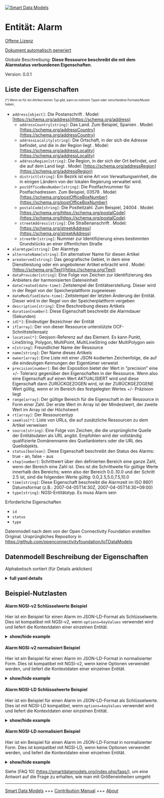 <!-- 10-Header -->    
[![Smart Data Models](https://smartdatamodels.org/wp-content/uploads/2022/01/SmartDataModels_logo.png "Logo")](https://smartdatamodels.org)    
Entität: Alarm    
==============<!-- /10-Header -->    
<!-- 15-License -->    
[Offene Lizenz](https://github.com/smart-data-models//dataModel.OCF/blob/master/Alarm/LICENSE.md)    
[Dokument automatisch generiert](https://docs.google.com/presentation/d/e/2PACX-1vTs-Ng5dIAwkg91oTTUdt8ua7woBXhPnwavZ0FxgR8BsAI_Ek3C5q97Nd94HS8KhP-r_quD4H0fgyt3/pub?start=false&loop=false&delayms=3000#slide=id.gb715ace035_0_60)    
<!-- /15-License -->    
<!-- 20-Description -->    
Globale Beschreibung: **Diese Ressource beschreibt die mit dem Alarmstatus verbundenen Eigenschaften**.    
Version: 0.0.1    
<!-- /20-Description -->    
<!-- 30-PropertiesList -->    
## Liste der Eigenschaften    
<sup><sub>[*] Wenn es für ein Attribut keinen Typ gibt, kann es mehrere Typen oder verschiedene Formate/Muster haben</sub></sup>.    
- `address[object]`: Die Postanschrift  . Model: [https://schema.org/address](https://schema.org/address)	- `addressCountry[string]`: Das Land. Zum Beispiel, Spanien  . Model: [https://schema.org/addressCountry](https://schema.org/addressCountry)    
	- `addressLocality[string]`: Die Ortschaft, in der sich die Adresse befindet, und die in der Region liegt  . Model: [https://schema.org/addressLocality](https://schema.org/addressLocality)    
	- `addressRegion[string]`: Die Region, in der sich der Ort befindet, und die auf dem Land liegt  . Model: [https://schema.org/addressRegion](https://schema.org/addressRegion)    
	- `district[string]`: Ein Bezirk ist eine Art von Verwaltungseinheit, die in einigen Ländern von der lokalen Regierung verwaltet wird.      
	- `postOfficeBoxNumber[string]`: Die Postfachnummer für Postfachadressen. Zum Beispiel, 03578  . Model: [https://schema.org/postOfficeBoxNumber](https://schema.org/postOfficeBoxNumber)    
	- `postalCode[string]`: Die Postleitzahl. Zum Beispiel, 24004  . Model: [https://schema.org/https://schema.org/postalCode](https://schema.org/https://schema.org/postalCode)    
	- `streetAddress[string]`: Die Straßenanschrift  . Model: [https://schema.org/streetAddress](https://schema.org/streetAddress)    
	- `streetNr[string]`: Nummer zur Identifizierung eines bestimmten Grundstücks an einer öffentlichen Straße      
- `alarmtype[string]`: Der Alarmtyp  - `alternateName[string]`: Ein alternativer Name für diesen Artikel  - `areaServed[string]`: Das geografische Gebiet, in dem eine Dienstleistung oder ein angebotener Artikel erbracht wird  . Model: [https://schema.org/Text](https://schema.org/Text)- `dataProvider[string]`: Eine Folge von Zeichen zur Identifizierung des Anbieters der harmonisierten Dateneinheit  - `dateCreated[date-time]`: Zeitstempel der Entitätserstellung. Dieser wird in der Regel von der Speicherplattform zugewiesen  - `dateModified[date-time]`: Zeitstempel der letzten Änderung der Entität. Dieser wird in der Regel von der Speicherplattform vergeben  - `description[string]`: Eine Beschreibung dieses Artikels  - `duration[number]`: Diese Eigenschaft beschreibt die Alarmdauer (Sekunden)  - `id[*]`: Eindeutiger Bezeichner der Entität  - `if[array]`: Der von dieser Ressource unterstützte OCF-Schnittstellensatz  - `location[*]`: Geojson-Referenz auf das Element. Es kann Punkt, LineString, Polygon, MultiPoint, MultiLineString oder MultiPolygon sein  - `n[string]`: Freundlicher Name der Ressource  - `name[string]`: Der Name dieses Artikels  - `owner[array]`: Eine Liste mit einer JSON-kodierten Zeichenfolge, die auf die eindeutigen Kennungen der Eigentümer verweist  - `precision[number]`: Bei der Exposition bietet der Wert in "precision" eine +/- Toleranz gegenüber den Eigenschaften in der Ressource. Wenn also eine Eigenschaft auf einen Wert AKTUALISIERT wird und diese Eigenschaft dann ZURÜCKGEZOGEN wird, ist der ZURÜCKGEZOGENE Wert gültig, wenn er im Bereich des festgelegten Wertes +/- Präzision liegt  - `range[array]`: Der gültige Bereich für die Eigenschaft in der Ressource in Form einer Zahl. Der erste Wert im Array ist der Mindestwert, der zweite Wert im Array ist der Höchstwert  - `rt[array]`: Der Ressourcentyp  - `seeAlso[*]`: Liste von URLs, die auf zusätzliche Ressourcen zu dem Artikel verweisen  - `source[string]`: Eine Folge von Zeichen, die die ursprüngliche Quelle der Entitätsdaten als URL angibt. Empfohlen wird der vollständig qualifizierte Domänenname des Quellanbieters oder die URL des Quellobjekts.  - `status[boolean]`: Diese Eigenschaft beschreibt den Status des Alarms: true - an, false - aus  - `step[number]`: Schrittwert über den definierten Bereich eine ganze Zahl, wenn der Bereich eine Zahl ist.  Dies ist die Schrittweite für gültige Werte innerhalb des Bereichs; wenn also der Bereich 0.0..10.0 und der Schritt 2.5 ist, sind die folgenden Werte gültig: 0.0,2.5,5.0,7.5,10.0  - `time[string]`: Diese Eigenschaft beschreibt die Alarmzeit im ISO 8601 Datumsformat (z.B.: 2007-04-05T14:30Z, 2007-04-05T14:30+09:00)  - `type[string]`: NGSI-Entitätstyp. Es muss Alarm sein  <!-- /30-PropertiesList -->    
<!-- 35-RequiredProperties -->    
Erforderliche Eigenschaften    
- `id`  - `status`  - `type`  <!-- /35-RequiredProperties -->    
<!-- 40-RequiredProperties -->    
Datenmodell nach dem von der Open Connectivity Foundation erstellten Original. Ursprüngliches Repository in https://github.com/openconnectivityfoundation/IoTDataModels    
<!-- /40-RequiredProperties -->    
<!-- 50-DataModelHeader -->    
## Datenmodell Beschreibung der Eigenschaften    
Alphabetisch sortiert (für Details anklicken)    
<!-- /50-DataModelHeader -->    
<!-- 60-ModelYaml -->    
<details><summary><strong>full yaml details</strong></summary>      
```yaml    
Alarm:      
  description: This Resource describes the Properties associated with alarm status.      
  properties:      
    address:      
      description: The mailing address      
      properties:      
        addressCountry:      
          description: 'The country. For example, Spain'      
          type: string      
          x-ngsi:      
            model: https://schema.org/addressCountry      
            type: Property      
        addressLocality:      
          description: 'The locality in which the street address is, and which is in the region'      
          type: string      
          x-ngsi:      
            model: https://schema.org/addressLocality      
            type: Property      
        addressRegion:      
          description: 'The region in which the locality is, and which is in the country'      
          type: string      
          x-ngsi:      
            model: https://schema.org/addressRegion      
            type: Property      
        district:      
          description: 'A district is a type of administrative division that, in some countries, is managed by the local government'      
          type: string      
          x-ngsi:      
            type: Property      
        postOfficeBoxNumber:      
          description: 'The post office box number for PO box addresses. For example, 03578'      
          type: string      
          x-ngsi:      
            model: https://schema.org/postOfficeBoxNumber      
            type: Property      
        postalCode:      
          description: 'The postal code. For example, 24004'      
          type: string      
          x-ngsi:      
            model: https://schema.org/https://schema.org/postalCode      
            type: Property      
        streetAddress:      
          description: The street address      
          type: string      
          x-ngsi:      
            model: https://schema.org/streetAddress      
            type: Property      
        streetNr:      
          description: Number identifying a specific property on a public street      
          type: string      
          x-ngsi:      
            type: Property      
      type: object      
      x-ngsi:      
        model: https://schema.org/address      
        type: Property      
    alarmtype:      
      description: The Alarm Type      
      enum:      
        - General      
        - Fire      
        - Flood      
        - Weather      
        - Security      
      readOnly: true      
      type: string      
      x-ngsi:      
        type: Property      
    alternateName:      
      description: An alternative name for this item      
      type: string      
      x-ngsi:      
        type: Property      
    areaServed:      
      description: The geographic area where a service or offered item is provided      
      type: string      
      x-ngsi:      
        model: https://schema.org/Text      
        type: Property      
    dataProvider:      
      description: A sequence of characters identifying the provider of the harmonised data entity      
      type: string      
      x-ngsi:      
        type: Property      
    dateCreated:      
      description: Entity creation timestamp. This will usually be allocated by the storage platform      
      format: date-time      
      type: string      
      x-ngsi:      
        type: Property      
    dateModified:      
      description: Timestamp of the last modification of the entity. This will usually be allocated by the storage platform      
      format: date-time      
      type: string      
      x-ngsi:      
        type: Property      
    description:      
      description: A description of this item      
      type: string      
      x-ngsi:      
        type: Property      
    duration:      
      description: This Property describes the alarm duration (seconds)      
      minimum: 0.0      
      readOnly: false      
      type: number      
      x-ngsi:      
        type: Property      
    id:      
      anyOf:      
        - description: Identifier format of any NGSI entity      
          maxLength: 256      
          minLength: 1      
          pattern: ^[\w\-\.\{\}\$\+\*\[\]`|~^@!,:\\]+$      
          type: string      
          x-ngsi:      
            type: Property      
        - description: Identifier format of any NGSI entity      
          format: uri      
          type: string      
          x-ngsi:      
            type: Property      
      description: Unique identifier of the entity      
      x-ngsi:      
        type: Property      
    if:      
      description: The OCF Interface set supported by this Resource      
      items:      
        enum:      
          - oic.if.baseline      
          - oic.if.rw      
        type: string      
      minItems: 1      
      readOnly: true      
      type: array      
      uniqueItems: true      
      x-ngsi:      
        type: Property      
    location:      
      description: 'Geojson reference to the item. It can be Point, LineString, Polygon, MultiPoint, MultiLineString or MultiPolygon'      
      oneOf:      
        - description: Geojson reference to the item. Point      
          properties:      
            bbox:      
              items:      
                type: number      
              minItems: 4      
              type: array      
            coordinates:      
              items:      
                type: number      
              minItems: 2      
              type: array      
            type:      
              enum:      
                - Point      
              type: string      
          required:      
            - type      
            - coordinates      
          title: GeoJSON Point      
          type: object      
          x-ngsi:      
            type: GeoProperty      
        - description: Geojson reference to the item. LineString      
          properties:      
            bbox:      
              items:      
                type: number      
              minItems: 4      
              type: array      
            coordinates:      
              items:      
                items:      
                  type: number      
                minItems: 2      
                type: array      
              minItems: 2      
              type: array      
            type:      
              enum:      
                - LineString      
              type: string      
          required:      
            - type      
            - coordinates      
          title: GeoJSON LineString      
          type: object      
          x-ngsi:      
            type: GeoProperty      
        - description: Geojson reference to the item. Polygon      
          properties:      
            bbox:      
              items:      
                type: number      
              minItems: 4      
              type: array      
            coordinates:      
              items:      
                items:      
                  items:      
                    type: number      
                  minItems: 2      
                  type: array      
                minItems: 4      
                type: array      
              type: array      
            type:      
              enum:      
                - Polygon      
              type: string      
          required:      
            - type      
            - coordinates      
          title: GeoJSON Polygon      
          type: object      
          x-ngsi:      
            type: GeoProperty      
        - description: Geojson reference to the item. MultiPoint      
          properties:      
            bbox:      
              items:      
                type: number      
              minItems: 4      
              type: array      
            coordinates:      
              items:      
                items:      
                  type: number      
                minItems: 2      
                type: array      
              type: array      
            type:      
              enum:      
                - MultiPoint      
              type: string      
          required:      
            - type      
            - coordinates      
          title: GeoJSON MultiPoint      
          type: object      
          x-ngsi:      
            type: GeoProperty      
        - description: Geojson reference to the item. MultiLineString      
          properties:      
            bbox:      
              items:      
                type: number      
              minItems: 4      
              type: array      
            coordinates:      
              items:      
                items:      
                  items:      
                    type: number      
                  minItems: 2      
                  type: array      
                minItems: 2      
                type: array      
              type: array      
            type:      
              enum:      
                - MultiLineString      
              type: string      
          required:      
            - type      
            - coordinates      
          title: GeoJSON MultiLineString      
          type: object      
          x-ngsi:      
            type: GeoProperty      
        - description: Geojson reference to the item. MultiLineString      
          properties:      
            bbox:      
              items:      
                type: number      
              minItems: 4      
              type: array      
            coordinates:      
              items:      
                items:      
                  items:      
                    items:      
                      type: number      
                    minItems: 2      
                    type: array      
                  minItems: 4      
                  type: array      
                type: array      
              type: array      
            type:      
              enum:      
                - MultiPolygon      
              type: string      
          required:      
            - type      
            - coordinates      
          title: GeoJSON MultiPolygon      
          type: object      
          x-ngsi:      
            type: GeoProperty      
      x-ngsi:      
        type: GeoProperty      
    n:      
      description: Friendly name of the Resource      
      maxLength: 64      
      readOnly: true      
      type: string      
      x-ngsi:      
        type: Property      
    name:      
      description: The name of this item      
      type: string      
      x-ngsi:      
        type: Property      
    owner:      
      description: A List containing a JSON encoded sequence of characters referencing the unique Ids of the owner(s)      
      items:      
        anyOf:      
          - description: Identifier format of any NGSI entity      
            maxLength: 256      
            minLength: 1      
            pattern: ^[\w\-\.\{\}\$\+\*\[\]`|~^@!,:\\]+$      
            type: string      
            x-ngsi:      
              type: Property      
          - description: Identifier format of any NGSI entity      
            format: uri      
            type: string      
            x-ngsi:      
              type: Property      
        description: Unique identifier of the entity      
        x-ngsi:      
          type: Property      
      type: array      
      x-ngsi:      
        type: Property      
    precision:      
      description: 'When exposed the value in ''precision'' provides a +/- tolerance against the Properties in the Resource. Thus if a Property is UPDATED to a value and that Property then RETRIEVED, the RETRIEVED value is valid if in the range of the set value +/- precision'      
      readOnly: true      
      type: number      
      x-ngsi:      
        type: Property      
    range:      
      description: 'The valid range for the Property in the Resource as a number. The first value in the array is the minimum value, the second value in the array is the maximum value'      
      items:      
        type: number      
      maxItems: 2      
      minItems: 2      
      readOnly: true      
      type: array      
      x-ngsi:      
        type: Property      
    rt:      
      description: The Resource Type      
      items:      
        enum:      
          - oic.r.alarm      
        type: string      
      minItems: 1      
      readOnly: true      
      type: array      
      uniqueItems: true      
      x-ngsi:      
        type: Property      
    seeAlso:      
      description: list of uri pointing to additional resources about the item      
      oneOf:      
        - items:      
            format: uri      
            type: string      
          minItems: 1      
          type: array      
        - format: uri      
          type: string      
      x-ngsi:      
        type: Property      
    source:      
      description: 'A sequence of characters giving the original source of the entity data as a URL. Recommended to be the fully qualified domain name of the source provider, or the URL to the source object'      
      type: string      
      x-ngsi:      
        type: Property      
    status:      
      description: 'This Property describes the status of the alarm: true - on, false - off'      
      readOnly: false      
      type: boolean      
      x-ngsi:      
        type: Property      
    step:      
      description: 'Step value across the defined range an integer when the range is a number.  This is the increment for valid values across the range; so if range is 0.0..10.0 and step is 2.5 then valid values are 0.0,2.5,5.0,7.5,10.0'      
      readOnly: true      
      type: number      
      x-ngsi:      
        type: Property      
    time:      
      description: 'This Property describes the alarm time using ISO 8601 datetime format (e.g: 2007-04-05T14:30Z, 2007-04-05T14:30+09:00)'      
      readOnly: false      
      type: string      
      x-ngsi:      
        type: Property      
    type:      
      description: NGSI entity type. It has to be Alarm      
      enum:      
        - Alarm      
      type: string      
      x-ngsi:      
        type: Property      
  required:      
    - status      
    - id      
    - type      
  type: object      
  x-derived-from: https://raw.githubusercontent.com/openconnectivityfoundation/IoTDataModels/master/Alarm.swagger.json      
  x-disclaimer: 'Redistribution and use in source and binary forms, with or without modification, are permitted  provided that the license conditions are met. Copyleft (c) 2022 Contributors to Smart Data Models Program'      
  x-license-url: https://github.com/smart-data-models/dataModel.OCF/blob/master/Alarm/LICENSE.md      
  x-model-schema: https://smart-data-models.github.io/dataModel.OCF/Alarm/schema.json      
  x-model-tags: OCF      
  x-version: 0.0.1      
```    
</details>      
<!-- /60-ModelYaml -->    
<!-- 70-MiddleNotes -->    
<!-- /70-MiddleNotes -->    
<!-- 80-Examples -->    
## Beispiel-Nutzlasten    
#### Alarm NGSI-v2 Schlüsselwerte Beispiel    
Hier ist ein Beispiel für einen Alarm im JSON-LD-Format als Schlüsselwerte. Dies ist kompatibel mit NGSI-v2, wenn `options=keyValues` verwendet wird und liefert die Kontextdaten einer einzelnen Entität.    
<details><summary><strong>show/hide example</strong></summary>      
```json  
{  
  "id": "urn:ngsi-ld:Alarm:id:GQEJ:48764759",  
  "dateCreated": "1979-07-06T09:36:23Z",  
  "dateModified": "2021-06-07T14:46:20Z",  
  "source": "Son would mouth relate own chair better available. Line bey",  
  "name": "Tend employee source nature add rest. Report size personal par",  
  "alternateName": "Before ye",  
  "description": "Wonder employee attorney quickly candidate change although bag.",  
  "dataProvider": "Study modern miss dog Democrat ",  
  "owner": [  
    "urn:ngsi-ld:Alarm:items:KNBD:33041352",  
    "urn:ngsi-ld:Alarm:items:DUGT:23098910"  
  ],  
  "seeAlso": [  
    "urn:ngsi-ld:Alarm:items:AGFW:91615109"  
  ],  
  "location": {  
    "type": "Point",  
    "coordinates": [  
      -56.7421445,  
      77.286609  
    ]  
  },  
  "address": {  
    "streetAddress": "View age international big. Attorney author feeling job article.",  
    "addressLocality": "Others record hospital. Grow rule stuff truth college. Whom around put ",  
    "addressRegion": "Others kind company likely. Tonight themselves true power home price.",  
    "addressCountry": "Real lea",  
    "postalCode": "Stock ball organization recognize civil development. Her then nothing increase I reduce industry. Close ask reduce.",  
    "postOfficeBoxNumber": "Those traditional page a although for study. Spea",  
    "streetNr": "Wear individual about add senior woman.",  
    "district": "Best budget power them evidence without beyond take. Physical against trial son break either. Stage population boy child surface amount day."  
  },  
  "areaServed": "Fire happen nothing support suffer which parent. Republican total policy head Mrs debat",  
  "rt": [  
    "oic.r.alarm"  
  ],  
  "status": true,  
  "duration": 445.6,  
  "time": "Western our degree. Mother necessary Democrat author strategy radio lot. Identify through between especially late.",  
  "alarmtype": "Weather",  
  "n": "Pay loss themselves fi",  
  "if": [  
    "oic.if.baseline"  
  ],  
  "range": [  
    722.1,  
    789.3  
  ],  
  "step": 208.6,  
  "precision": 520.8,  
  "type": "Alarm"  
}  
```  
</details>    
#### Alarm NGSI-v2 normalisiert Beispiel    
Hier ist ein Beispiel für einen Alarm im JSON-LD-Format in normalisierter Form. Dies ist kompatibel mit NGSI-v2, wenn keine Optionen verwendet werden, und liefert die Kontextdaten einer einzelnen Entität.    
<details><summary><strong>show/hide example</strong></summary>      
```json  
{  
  "id": "urn:ngsi-ld:Alarm:id:GQEJ:48764759",  
  "dateCreated": {  
    "type": "DateTime",  
    "value": "1979-07-06T09:36:23Z"  
  },  
  "dateModified": {  
    "type": "DateTime",  
    "value": "2021-06-07T14:46:20Z"  
  },  
  "source": {  
    "type": "Text",  
    "value": "Son would mouth relate own chair better available. Line bey"  
  },  
  "name": {  
    "type": "Text",  
    "value": "Tend employee source nature add rest. Report size personal par"  
  },  
  "alternateName": {  
    "type": "Text",  
    "value": "Before ye"  
  },  
  "description": {  
    "type": "Text",  
    "value": "Wonder employee attorney quickly candidate change although bag."  
  },  
  "dataProvider": {  
    "type": "Text",  
    "value": "Study modern miss dog Democrat "  
  },  
  "owner": {  
    "type": "StructuredValue",  
    "value": [  
      "urn:ngsi-ld:Alarm:items:KNBD:33041352",  
      "urn:ngsi-ld:Alarm:items:DUGT:23098910"  
    ]  
  },  
  "seeAlso": {  
    "type": "StructuredValue",  
    "value": [  
      "urn:ngsi-ld:Alarm:items:AGFW:91615109"  
    ]  
  },  
  "location": {  
    "type": "geo:json",  
    "value": {  
      "type": "Point",  
      "coordinates": [  
        -56.7421445,  
        77.286609  
      ]  
    }  
  },  
  "address": {  
    "type": "StructuredValue",  
    "value": {  
      "streetAddress": "View age international big. Attorney author feeling job article.",  
      "addressLocality": "Others record hospital. Grow rule stuff truth college. Whom around put ",  
      "addressRegion": "Others kind company likely. Tonight themselves true power home price.",  
      "addressCountry": "Real lea",  
      "postalCode": "Stock ball organization recognize civil development. Her then nothing increase I reduce industry. Close ask reduce.",  
      "postOfficeBoxNumber": "Those traditional page a although for study. Spea",  
      "streetNr": "Wear individual about add senior woman.",  
      "district": "Best budget power them evidence without beyond take. Physical against trial son break either. Stage population boy child surface amount day."  
    }  
  },  
  "areaServed": {  
    "type": "Text",  
    "value": "Fire happen nothing support suffer which parent. Republican total policy head Mrs debat"  
  },  
  "rt": {  
    "type": "StructuredValue",  
    "value": [  
      "oic.r.alarm"  
    ]  
  },  
  "status": {  
    "type": "Boolean",  
    "value": true  
  },  
  "duration": {  
    "type": "Number",  
    "value": 445.6  
  },  
  "time": {  
    "type": "Text",  
    "value": "Western our degree. Mother necessary Democrat author strategy radio lot. Identify through between especially late."  
  },  
  "alarmtype": {  
    "type": "Text",  
    "value": "Weather"  
  },  
  "n": {  
    "type": "Text",  
    "value": "Pay loss themselves fi"  
  },  
  "if": {  
    "type": "StructuredValue",  
    "value": [  
      "oic.if.baseline"  
    ]  
  },  
  "range": {  
    "type": "StructuredValue",  
    "value": [  
      722.1,  
      789.3  
    ]  
  },  
  "step": {  
    "type": "Number",  
    "value": 208.6  
  },  
  "precision": {  
    "type": "Number",  
    "value": 520.8  
  },  
  "type": "Alarm"  
}  
```  
</details>    
#### Alarm NGSI-LD Schlüsselwerte Beispiel    
Hier ist ein Beispiel für einen Alarm im JSON-LD-Format als Schlüsselwerte. Dies ist mit NGSI-LD kompatibel, wenn `options=keyValues` verwendet wird und liefert die Kontextdaten einer einzelnen Entität.    
<details><summary><strong>show/hide example</strong></summary>      
```json  
{  
  "id": "urn:ngsi-ld:Alarm:id:GQEJ:48764759",  
  "dateCreated": "1979-07-06T09:36:23Z",  
  "dateModified": "2021-06-07T14:46:20Z",  
  "source": "Son would mouth relate own chair better available. Line bey",  
  "name": "Tend employee source nature add rest. Report size personal par",  
  "alternateName": "Before ye",  
  "description": "Wonder employee attorney quickly candidate change although bag.",  
  "dataProvider": "Study modern miss dog Democrat ",  
  "owner": [  
    "urn:ngsi-ld:Alarm:items:KNBD:33041352",  
    "urn:ngsi-ld:Alarm:items:DUGT:23098910"  
  ],  
  "seeAlso": [  
    "urn:ngsi-ld:Alarm:items:AGFW:91615109"  
  ],  
  "location": {  
    "type": "Point",  
    "coordinates": [  
      -56.7421445,  
      77.286609  
    ]  
  },  
  "address": {  
    "streetAddress": "View age international big. Attorney author feeling job article.",  
    "addressLocality": "Others record hospital. Grow rule stuff truth college. Whom around put ",  
    "addressRegion": "Others kind company likely. Tonight themselves true power home price.",  
    "addressCountry": "Real lea",  
    "postalCode": "Stock ball organization recognize civil development. Her then nothing increase I reduce industry. Close ask reduce.",  
    "postOfficeBoxNumber": "Those traditional page a although for study. Spea",  
    "streetNr": "Wear individual about add senior woman.",  
    "district": "Best budget power them evidence without beyond take. Physical against trial son break either. Stage population boy child surface amount day."  
  },  
  "areaServed": "Fire happen nothing support suffer which parent. Republican total policy head Mrs debat",  
  "rt": [  
    "oic.r.alarm"  
  ],  
  "status": true,  
  "duration": 445.6,  
  "time": "Western our degree. Mother necessary Democrat author strategy radio lot. Identify through between especially late.",  
  "alarmtype": "Weather",  
  "n": "Pay loss themselves fi",  
  "if": [  
    "oic.if.baseline"  
  ],  
  "range": [  
    722.1,  
    789.3  
  ],  
  "step": 208.6,  
  "precision": 520.8,  
  "type": "Alarm",  
  "@context": [  
    "https://smartdatamodels.org/context.jsonld"  
  ]  
}  
```  
</details>    
#### Alarm NGSI-LD normalisiert Beispiel    
Hier ist ein Beispiel für einen Alarm im JSON-LD-Format in normalisierter Form. Dies ist kompatibel mit NGSI-LD, wenn keine Optionen verwendet werden, und liefert die Kontextdaten einer einzelnen Entität.    
<details><summary><strong>show/hide example</strong></summary>      
```json  
{  
    "id": "urn:ngsi-ld:Alarm:id:GQEJ:48764759",  
    "dateCreated": {  
        "type": "Property",  
        "value": {  
            "@type": "DateTime",  
            "@value": "1979-07-06T09:36:23Z"  
        }  
    },  
    "dateModified": {  
        "type": "Property",  
        "value": {  
            "@type": "DateTime",  
            "@value": "2021-06-07T14:46:20Z"  
        }  
    },  
    "source": {  
        "type": "Property",  
        "value": "Son would mouth relate own chair better available. Line bey"  
    },  
    "name": {  
        "type": "Property",  
        "value": "Tend employee source nature add rest. Report size personal par"  
    },  
    "alternateName": {  
        "type": "Property",  
        "value": "Before ye"  
    },  
    "description": {  
        "type": "Property",  
        "value": "Wonder employee attorney quickly candidate change although bag."  
    },  
    "dataProvider": {  
        "type": "Property",  
        "value": "Study modern miss dog Democrat "  
    },  
    "owner": {  
        "type": "Property",  
        "value": [  
            "urn:ngsi-ld:Alarm:items:KNBD:33041352",  
            "urn:ngsi-ld:Alarm:items:DUGT:23098910"  
        ]  
    },  
    "seeAlso": {  
        "type": "Property",  
        "value": [  
            "urn:ngsi-ld:Alarm:items:AGFW:91615109"  
        ]  
    },  
    "location": {  
        "type": "GeoProperty",  
        "value": {  
            "type": "Point",  
            "coordinates": [  
                -56.7421445,  
                77.286609  
            ]  
        }  
    },  
    "address": {  
        "type": "Property",  
        "value": {  
            "streetAddress": "View age international big. Attorney author feeling job article.",  
            "addressLocality": "Others record hospital. Grow rule stuff truth college. Whom around put ",  
            "addressRegion": "Others kind company likely. Tonight themselves true power home price.",  
            "addressCountry": "Real lea",  
            "postalCode": "Stock ball organization recognize civil development. Her then nothing increase I reduce industry. Close ask reduce.",  
            "postOfficeBoxNumber": "Those traditional page a although for study. Spea",  
            "streetNr": "Wear individual about add senior woman.",  
            "district": "Best budget power them evidence without beyond take. Physical against trial son break either. Stage population boy child surface amount day."  
        }  
    },  
    "areaServed": {  
        "type": "Property",  
        "value": "Fire happen nothing support suffer which parent. Republican total policy head Mrs debat"  
    },  
    "rt": {  
        "type": "Property",  
        "value": [  
            "oic.r.alarm"  
        ]  
    },  
    "status": {  
        "type": "Property",  
        "value": true  
    },  
    "duration": {  
        "type": "Property",  
        "value": 445.6  
    },  
    "time": {  
        "type": "Property",  
        "value": "Western our degree. Mother necessary Democrat author strategy radio lot. Identify through between especially late."  
    },  
    "alarmtype": {  
        "type": "Property",  
        "value": "Weather"  
    },  
    "n": {  
        "type": "Property",  
        "value": "Pay loss themselves fi"  
    },  
    "if": {  
        "type": "Property",  
        "value": [  
            "oic.if.baseline"  
        ]  
    },  
    "range": {  
        "type": "Property",  
        "value": [  
            722.1,  
            789.3  
        ]  
    },  
    "step": {  
        "type": "Property",  
        "value": 208.6  
    },  
    "precision": {  
        "type": "Property",  
        "value": 520.8  
    },  
    "type": "Alarm",  
    "@context": [  
        "https://smartdatamodels.org/context.jsonld"  
    ]  
}  
```  
</details><!-- /80-Examples -->    
<!-- 90-FooterNotes -->    
<!-- /90-FooterNotes -->    
<!-- 95-Units -->    
Siehe [FAQ 10] (https://smartdatamodels.org/index.php/faqs/), um eine Antwort auf die Frage zu erhalten, wie man mit Größeneinheiten umgeht    
<!-- /95-Units -->    
<!-- 97-LastFooter -->    
---    
[Smart Data Models](https://smartdatamodels.org) +++ [Contribution Manual](https://bit.ly/contribution_manual) +++ [About](https://bit.ly/Introduction_SDM)<!-- /97-LastFooter -->    
